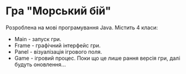# Гра "Морський бій"
Розроблена на мові програмування Java. Містить 4 класи:
* Main - запуск гри.
* Frame - графічний інтерфейс гри.
* Panel - візуалізація ігрового поля.
* Game - ігровий процес.
Поки що це лише рання версія гри, далі будуть оновлення...
